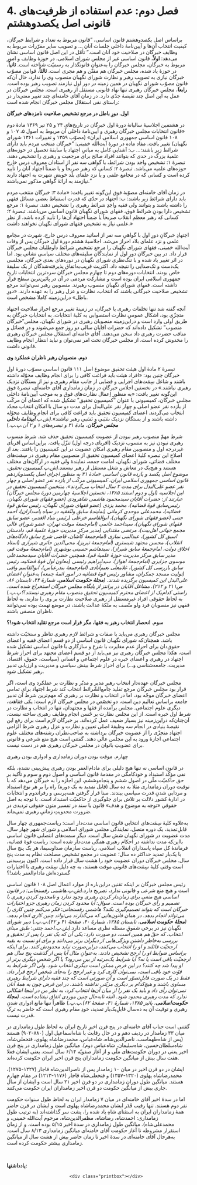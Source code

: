 # 4. فصل دوم: عدم استفاده از ظرفیت‌های قانونی اصل یکصدوهشتم

                            

براساس اصل‏ یکصدوهشتم قانون اساسی، “قانون‏ مربوط به‏ تعداد و شرایط خبرگان‏، کیفیت‏ انتخاب‏ آن‌ها و آیین‏‌نامۀ‏ داخلی‏ جلسات‏ آنان …‏ و تصویب‏ سایر مقرّرات‏ مربوط به‏ وظایف‏ خبرگان‏ در صلاحیت‏ خود آنان‏ است‏.” تأمّل در این اصل قانون اساسی نشان می‌دهد: **اولاً**، قانون اساسی غیر از مجلس شورای اسلامی، در حوزۀ وظایف و امور مربوط به خبرگان، مجلس خبرگان را به‌عنوانِ قانونگذار به رسمیّت شناخته است. **ثانیاً**، در حوزۀ یاد شده، مجلس خبرگان هم مقنّن و هم مجری است. **ثالثاً**، قوانین مصوّب خبرگان نیازی به تصویب رهبر و نظارت شورای نگهبان منصوب وی را ندارد، حال آن‌که قانون مصوّب شورای نگهبان در همین زمینه در دور اول نیازمند تصویب رهبر بوده است. **رابعا**ً، مجلس خبرگان رهبری تنها نهاد قانونی مستقل از رهبری است. مجلس خبرگان در عمل به این اصل چند نقیصۀ جدّی دارد. در زمان آقای خامنه‌ای چند تغییر معنی‌دار در راستای نفی استقلال مجلس خبرگان انجام شده است:

**اول. دورِ باطل در مرجع تشخیص صلاحیت نامزدهای خبرگان**

در هشتمین اجلاسیۀ سالیانۀ دورۀ اول خبرگان در تاریخ‌های ۲۴ و ۲۵ تیر ۱۳۶۹ مادۀ دوم «قانون انتخابات مجلس خبرگان رهبری و آیین‌نامۀ داخلی آن مربوط به اصول ۵، ۱۰۷ و ۱۰۸ قانون اساسی جمهوری اسلامی ایران» (مصوّب ۱۳۵۹ و تغییرات ۱۳۶۱ شورای نگهبان) تغییر یافت. مفاد ماده در دورۀ آیت‌الله خمینی: “خبرگان منتخب مردم باید دارای شرائط زیر باشند:… ب: آشنایی کامل به مبانیِ اجتهاد با سابقۀ تحصیل در حوزه‌های علمیۀ بزرگ در حدی که بتوانند افراد صالح برای مرجعیت و رهبری را تشخیص دهند. تبصرۀ ۱: تشخیص واجد بودن شرائط، با گواهی سه نفر از استادان معروف درس خارج حوزه‌های علمیه می‌باشد. تبصرۀ ۲: کسانی که رهبر صریحاً و یا ضمناً اجتهاد آنان را تأیید کرده است و کسانی که در مجامع علمی و یا نزد علمای بلَد خویش شهرت به اجتهاد دارند نیازمند به ارائۀ گواهی مذکور نمی‌باشند.”

در زمان آقای خامنه‌ای مصوّبۀ فوق این‌گونه تغییر یافت: «مادۀ ۳: خبرگان منتخب مردم باید دارای شرائط زیر باشند: ب: اجتهاد در حدّی که قدرت استنباط بعضی مسائل فقهی را داشته باشند و بتوانند ولی فقیه واجدِ شرائط رهبری را تشخیص دهند. تبصرۀ ۱: مرجع تشخیص دارا بودنِ شرائط فوق، فقهای شورای نگهبان قانون اساسی می‌باشند. تبصرۀ ۲: کسانی که رهبر معظم انقلاب صریحاً یا ضمناً اجتهاد آن‌ها را تأیید کرده باشد، از نظر علمی نیاز به تشخیص فقهای شورای نگهبان نخواهند داشت.»

اجتهادِ خبرگانِ دورِ اول با گواهیِ سه نفر از اساتید معروف درس خارج، شهرت در مجامع علمی و نزد علمای بلاد احراز می‌شد. اجلاسیۀ هشتم دورۀ اول خبرگان پس از وفات آیت‌الله خمینی، فقهای شورای نگهبان را مرجع تشخیص شرائط داوطلبان مجلس خبرگان قرار داد. در بین خبرگان دورِ اول از نمایندگان سلیقه‌های مختلف سیاسی نشانی بود. اما در اثر تغییر یاد شده و با تنگ‌نظری شورای نگهبان در دوره‌های بعدی خبرگان، مجلسی یک‌دست و تک‌صدایی را نتیجه داد. اکثریت قریب‌به‌اتفاق پذیرفته‌شدگان از یک سلیقۀ خاص بودند. انتخابات دوره‌های دوم تا چهارم مجلس خبرگان سردترین انتخابات تاریخ جمهوری اسلامی ایران بوده است و مشارکت مردمی در آن در پائین‌ترین سطح قرار داشته است. فقهای شورای نگهبان منصوب رهبرند. منصوبین رهبر نمی‌توانند مرجع تشخیص صلاحیت خبرگانی باشند که انتخاب، نظارت و عزل رهبر را به عهده دارند. «دورِ باطل» دراین‌زمینه کاملا مشخص است.

آنچه گفته شد تنها تخلفات رهبری یا خبرگان، در زمینۀ تغییر مرجع احراز صلاحیت اجتهاد متجزّی بود، اشکال عمومیِ نظارت استصوابی به کلیۀ انتخابات، به انتخاباتِ خبرگان به طریق اَولی وارد است و دراین‌زمینه منصوبان رهبری در شورای نگهبان، مجلس”خبرگان منصوب” تشکیل داده‌اند که حضرات آقایان سالی دو روز جمع می‌شوند و در فضائل و مناقب حضرت رهبری داد سخن می‌دهند. آقای خامنه‌ای استقلال مجلس خبرگان رهبری را مخدوش کرده است. از مجلس خبرگان تحت امر نمی‌توان و نباید انتظار انجام وظایف قانونی داشت.

**دوم. منصوبان رهبر ناظران عملکرد وی**

تبصرۀ ۲ مادۀ اول هیئت تحقیق موضوع اصل ۱۱۱ قانون اساسی مصوّب دورۀ اول خبرگان چنین بود: «افراد هیئت باید فراغت کافى را براى انجام وظایف محوّله داشته باشند و شاغل سِمَت‌هاى اجرایى و قضایى از جانب مقام رهبرى و نیز از بستگان نزدیک رهبرى نباشند.» در نخستین اجلاس خبرگان در زمان زمامداری آقای خامنه‌ای، تبصرۀ فوق این‌گونه تغییر یافت: «به منظورِ اِعمال نظارت‌هاى فوق و به موجب آیین‌نامۀ داخلى مجلس خبرگان، کمیسیونى با عنوان “کمیسیون تحقیق” تشکیل شده که اعضاى آن مرکّب از یازده نفر عضو اصلى و چهار نفر علی‌البدل براى مدت دو سال با امکان انتخاب مجدّد انتخاب می‌گردند. اعضاى کمیسیون تحقیق باید فراغت کافى براى انجام وظایف محوّله داشته باشند و از بستگان نزدیک سَبَبى و نَسَبى رهبر نباشند»._(ش.پ.**_آیین‏نامۀ داخلى مجلس خبرگان_**، مادۀ ۳۱ و تبصره‌های ۱ و ۲ آن.پ.پ._)

شرط مهمّ منصوب رهبر نبودن از عضویت کمیسیون تحقیق حذف شد. شرط منسوب رهبری نبودن نیز به منسوب نزدیک (اقربای درجه اول) تنزّل یافت. براین‌اساس اقربای غیر‌درجه اول و منصوبین مقام رهبری امکان عضویت در این کمیسیون را یافتند. بعد از اصلاح این تبصره کلیۀ اعضای کمیسیون تحقیق از منصوبین مقام رهبری در سِمَت‌های مختلف قضائی، شورای نگهبان، امامت جمعه، نمایندۀ ولی فقیه در ارگان‌های مختلف هستند و هیچ‌یک در معاش و شغل مستقل از رهبر نیستند._(ش.پ.کمیسیون تحقیق، موضوع اصل یکصد و یازده قانون اساسى «مادۀ ۳۱ به منظور اجراى اصل یکصدویازدهم قانون اساسى جمهورى اسلامى ایران، کمیسیونى مرکّب از یازده نفر عضو اصلى و چهار نفر عضو علی‌البدل براى مدت ۲ سال انتخاب می‌گردند». منتخبین کمیسیون تحقیق در این اجلاسیه (اول و دوم اسفند ۱۳۸۵، نخستین اجلاسیۀ چهارمین دورۀ مجلس خبرگان) عبارتند از: حضرات آقایان سیدمحمود هاشمى شاهرودى (عضو فقهای شورای نگهبان، رئیس‌سابق قوۀ قضائیه)، محمد یزدى (عضو فقهای شورای نگهبان، رئیس سابق قوۀ قضائیه)، محمدعلى موحدى کرمانى (نمایندۀ سابق ولىّ‏فقیه در سپاه پاسداران)، احمد جنتى (عضو فقهای شورای نگهبان)، ابوالقاسم خزعلى (رئیس بنیاد الغدیر، عضو سابق فقهای شورای نگهبان)، سیداحمد خاتمى (امام‌جمعۀ موقت تهران، عضو شوراى عالى مجمع جهانى اهل‌بیت‏)، مرتضى مقتدایى (مدیر مرکزِ مدیریتِ حوزۀ علمیۀ قم، دادستان اسبق کل کشور)، عبدالنبى نمازى (امام‌جمعۀ کاشان، قاضی شرع سابق دادگاه‌های انقلاب)، محسن مجتهد شبسترى (امام‌جمعۀ تبریز)، محی‌الدین حائرى شیرازى (استاد اخلاق دولت، امام‌جمعۀ سابق شیراز)، سیدهاشم حسینى بوشهرى (امام‌جمعۀ موقت قم، مدیر سابق مرکز مدیریت حوزۀ علمیۀ قم). همچنین حضرات آقایان سیدمحمدعلى موسوى جزایرى (امام‌جمعۀ اهواز)، سیدابراهیم رئیسى (معاون اول قوۀ قضائیه، رئیس سابق بازرسی کل کشور)، غلامعلى نعیم‌آبادى (امام‌جمعۀ بندرعباس)، ابوالقاسم وافى (تولیت مسجد جمکران، مشاور رئیس قوۀ قضائیه در امور ائمۀ جمعه) به‌عنوانِ اعضاى علی‌البدل این کمیسیون برگزیده شدند. (**_مجلۀ_** **_حکومت_ _اسلامی_**، شمارۀ ۴۴، تابستان ۸۶، ص۲۱۱ و ۲۱۲). مشاغل آقایان در پرانتز از پایگاه مجلس خبرگان استخراج شده است. راستی کدام‌یک از اعضای محترم کمیسیون تحقیق منصوب مقام رهبری نیستند!؟پ.پ._) به لحاظ حقوقی افراد غیر‌مستقل از رهبری صلاحیت نظارت بر وی را ندارند. به لحاظ فقهی نیز منصوبان فرد ولو متّصف به ملکۀ عدالت باشند، در موضع تهمت بوده نمی‌توانند ناظران منصفی باشند.

**سوم. انحصار انتخاب رهبر به فقها، مگر قرار است مرجع تقلید انتخاب شود!؟**

مجلس خبرگان رهبری می‌باید با صفات و شرائط لازم رهبری تناظر و سنخیّت داشته باشد. همچنان‌که شورای نگهبان قانون اساسی از دو قسم اعضای فقیه و اعضای حقوق‌دان برای احراز عدم مغایرت با شرع و سازگاری با قانون اساسی تشکیل شده است، هکذا مجلس خبرگان رهبری نیز می‌باید از دو قسم اعضای مجتهد برای احراز شرط اجتهاد در رهبری و اعضای خبره در علوم اجتماعی و انسانی (سیاست، حقوق، اقتصاد، مدیریت، جامعه‌شناسی و…) برای احراز شرط بینش سیاسی و مدیریت و ارزیابی تدبیر رهبر تشکیل شود.

مجلس خبرگان عهده‌دار انتخاب رهبرِ مدیر و مدبّر و نظارت بر عملکرد وی است، اگر قرار بود مجلس خبرگان مرجع تقلید جامع‌الشّرائط انتخاب کند شرط اجتهاد برای تمامی اعضای خبرگان موجّه بود، اما در انتخاب و نظارت بر رهبری که مهم‌ترین شرط آن تدبیر جامعه براساس تعالیم دین است، دو تخصّص در مجلس خبرگان لازم است: یکی فقاهت، دیگری علوم اجتماعی. مجلس برآمده از فقها و مجتهدان، تنها در انتخاب و نظارت در شرط اول خبره است. از این مجلس نظارت بر حُسن انجام وظایف رهبری ساخته نیست، آن‌چنان‌که دراین‌زمینه نیز بسیار ضعیف عمل کرده‌اند. بر خبرگان لازم است برای رفع این نقیصۀ بنیادی در انجام سه وظیفۀ اصلی تعیین و نظارت و عزل رهبری شرط الزامی اجتهاد متجزّی را از عضویت خبرگان برداشته به صاحب‌نظران رشته‌های مختلف علوم اجتماعی اجازۀ ورود به این مجلس عالی دهند. گفتنی است هیچ منع شرعی و قانونی برای عضویتِ بانوان در مجلس خبرگان رهبری هم در دست نیست.

چهارم. موقت بودن دوران زمامداری و ادواری بودن رهبری

در قانون اساسی نه تنها هیچ دلیلی برای مادام‌العمر بودن رهبری پیش‌بینی نشده، بلکه نفی مؤکّد استبداد و خودکامگی در مقدمۀ قانون اساسی و اصول دوم و سوم و تأکید بر حق حاکمیّت ملّی در اصول ششم و پنجاه‌وششم، این اجازه را به خبرگان می‌دهد که با توقیت دوران زمامداری مثلا به ده سال (قابل تمدید به یک دوره) راه را بر هر نوع استبداد و مردابی شدنِ قدرت سیاسی ببندند. مبنا قرار گرفتن همه‌پرسی و رفراندوم و انتخابات در ادارۀ کشور دلالت بر تلاش برای جلوگیری از حاکمیّت استبداد است. با توجه به اصل حقوقیِ «توجه به موضوع و هدف» قانون یا سند در تفسیر متون حقوقی تردیدی در ضرورت محدویتِ زمانیِ رهبری نمی‌ماند.

به‌علاوه کلیۀ سِمَت‌های انتخابی قانون اساسی مدت‌دار است: ریاست‌جمهوری چهار سال قابلِ‌تمدید، یک دوره متصل، نمایندگی مجلس شورای اسلامی و شورای شهر چهار سال. مدت عضویت در شورای نگهبان شش سال است. دیگر سمت‌های انتصابی قانون اساسی بااین‌که مدت نداشته در احکام رهبری همگی مدت‌دار شده است: ریاست قوۀ قضائیه، فرماندۀ کل سپاه پاسداران انقلاب اسلامی، ریاست سازمان صداوسیما، هر یک پنج سال با یک‌بار تمدید حداکثر ده سال؛ عضویت در مجمع تشخیص مصلحت نظام به مدت پنج سال. مجلس خبرگان دوران عضویت خود را هشت سال قرار داده است. اکنون پرسیدنی است وقتی کلیۀ سِمَت‌های قانونی موقت هستند، به چه دلیل سِمَت رهبری با اختیارات گسترده‌اش مادام‌العمر باشد!؟

رئیس مجلس خبرگان بر اینکه تقنین دراین‌باره از موارد اعمال اصل ۱۰۸ قانون اساسی است و هیچ منع شرعی و قانونی ندارد، تصریح دارد._(ش.پ.هاشمی رفسنجانى: در قانون اساسى هیچ منعى براى زمان‌دار کردن رهبرى وجود ندارد و نامحدود کردن رهبرى با تصمیم و رأى خبرگان بوده است. سوال: آیا محدود کردن زمان رهبرى جزو اختیارات خبرگان است که بتواند تصمیم‌گیرى بکند؟ هاشمى رفسنجانى: فکر می‌کنم چنین کارى را می‌تواند انجام بدهد. در همان قانون‌هایى که می‌گذارند می‌تواند چنین کارى انجام بدهد. (**_مجلۀ_** **_حکومت_ _اسلامی_**، تابستان ۱۳۸۵، شمارۀ ۴۰، صفحۀ ۴۱ و ۴۲).پ.پ._) دبیر شورای نگهبان نیز در برخی شقوقِ مسئله نظری مساعد دارد._(ش.پ.احمد جنتی: طبق مبناى انتخاب، که حقّ هم همین است، دو صورت دارد: یکى آن که یک نفر را پس از تحقیق و بررسى به‌خاطرِ داشتن ویژگی‌هایى از دیگران برتر می‌دانند و براى او نسبت به بقیه ارجحیّت قائلند و او را انتخاب می‌کنند، دراین‌صورت نباید محدودش کنند. براى اینکه براساس ضوابط او را ارجح تشخیص دادند. به‌عنوانِ مثال آیا پس از گذشت پنج سال هم ارجحیّت باقى است یا نه؟ آیا شرایط یک‌مرتبه از بین می‌رود؟ یا اگر شخصِ دیگرى برتر از او پیدا شد چه کنند؟ در این فرض ممکن است دیگرى انتخاب شود. ولى اگر شرایط به قوّت خود باقى است، نمی‌توان کارى کرد و غیر ارجح را به‌جاى شخص ارجح قرار داد. فقط در یک صورت قابلِ‌تصوّر است و آن صورتى است که چند فقیه داراى شرایط رهبرى مساوى باشند و هیچ‌کدام بر دیگرى مزیّتى نداشته باشند. در این فرض چون به همۀ آنان نمی‌توان رأى داد و باید یک نفر را از میان آن‌ها انتخاب کرد، به نظر من در اینجا اشکالى ندارد که مدت رهبرى محدود شود. البته تابه‌حال چنین موردى اتفاق نیفتاده است. (**_مجلۀ_** **_حکومت‌اسلامی_**، پائیز ۱۳۸۵، شمارۀ ۴۱، صفحۀ ۶۲).پ.پ._) ظاهراً تنها مانع ادواری شدنِ رهبری و توقیت آن به ده‌سال قابلِ‌یک‌بار تمدید، خودِ مقام رهبری است که حاضر به ترکِ قدرت نیست.

گفتنی است جناب آقای خامنه‌ای در پنج قرن اخیرِ تاریخ ایران به لحاظ طول زمامداری در میان ۳۳ زمامدار در ردیف دهم و در حال رقابت با شاه‌اسماعیل اول (۸۸۰-۹۰۲) هستند (پس از شاه‌طهماسب، ناصرالدین‌شاه، شاه‌عباس، محمدرضاشاه پهلوی، فتحعلی‌شاه، شاه‌سلطان‌حسین، شاه‌سلیمان، شاه‌عباس دوم). میانگین طول زمامداری در پنج قرن اخیر یعنی در دوران حکومت‌های ملّی و از آغاز صفویّه ۶/۱۴ سال است. یعنی ایشان فعلا هفت سال بیش از میانگین حکومت زمامداران پنج قرن اخیر ایران حکومت کرده‌اند.

ایشان در دو قرن اخیر در میان ۱۰ زمامدار پس از ناصرالدین‌شاه قاجار (۱۲۲۷-۱۲۷۵)، محمدرضاشاه پهلوی (۱۳۲۰-۱۳۵۷) و فتحعلی‌شاه قاجار (۱۱۷۶-۱۲۱۳) در مقام چهارم هستند. میانگین طول دوران زمامداری در دو قرن اخیر ۲۱ سال است و ایشان از سال جاری بیش از میانگین حکومت دو قرن اخیر زمامداران ایران حکومت می‌کنند.

اما در سدۀ اخیر آقای خامنه‌ای در میان ۷ زمامدار ایران به لحاظ طول سنوات حکومت نفر دوم هستند. تنها رقیب قَدَر ایشان محمدرضاشاه پهلوی است و ایشان در قرن حاضر همۀ زمامداران ایران به استثنای شاهِ یاد شده را، پشت سر گذاشته‌اند (به ‌ترتیب طول زمامداری: احمدشاه، رضاشاه، مظفرالدین‌شاه، مرحوم آیت‌الله خمینی، و محمدعلی‌شاه). میانگین طول زمامداری در سدۀ اخیر ۵/۱۵ بوده است. و از زمان استقرار مشروطه تا آغاز حکومت آقای خامنه‌ای میانگین زمامداری ۸/۱۳ سال است. به‌هرحال آقای خامنه‌ای در سدۀ اخیر تا زمان حاضر بیش از هشت سال از میانگین زمامداری بیشتر حکومت کرده است.

 

**یادداشتها:**





                            <div class="printbox"></div>

                        